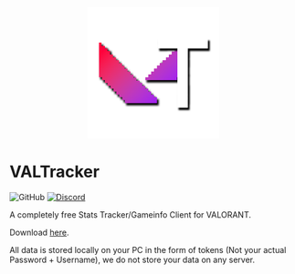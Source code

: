 <p align="center"><img width="230px" src="iconss/VALTracker_Logo_default.png"></p> 

# VALTracker

![GitHub](https://img.shields.io/github/license/VALTracker/DesktopClient?label=License) [![Discord](https://img.shields.io/discord/927898163094900777?color=%235865F2&label=Our%20Discord)](https://discord.gg/aJfQ4yHysG)

A completely free Stats Tracker/Gameinfo Client for VALORANT.

Download [here](https://valtracker.gg/).

All data is stored locally on your PC in the form of tokens (Not your actual Password + Username), we do not store your data on any server.
